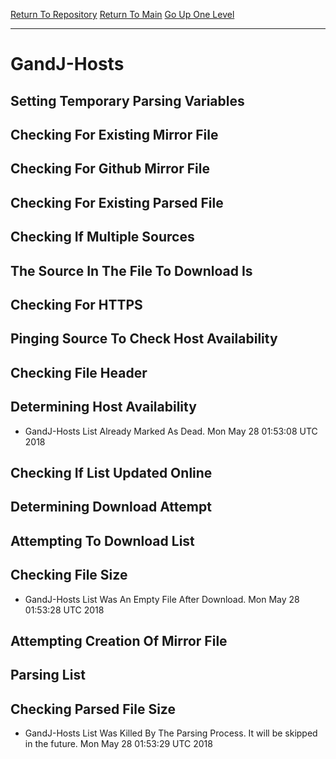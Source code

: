 [Return To Repository](https://github.com/deathbybandaid/piholeparser/)
[Return To Main](https://github.com/deathbybandaid/piholeparser/blob/master/RecentRunLogs/Mainlog.md)
[Go Up One Level](https://github.com/deathbybandaid/piholeparser/blob/master/RecentRunLogs/TopLevelScripts/30-Processing-External-Blacklists.md)
____________________________________
# GandJ-Hosts
## Setting Temporary Parsing Variables
## Checking For Existing Mirror File
## Checking For Github Mirror File
## Checking For Existing Parsed File
## Checking If Multiple Sources
## The Source In The File To Download Is
## Checking For HTTPS
## Pinging Source To Check Host Availability
## Checking File Header
## Determining Host Availability
* GandJ-Hosts List Already Marked As Dead. Mon May 28 01:53:08 UTC 2018
## Checking If List Updated Online
## Determining Download Attempt
## Attempting To Download List
## Checking File Size
* GandJ-Hosts List Was An Empty File After Download. Mon May 28 01:53:28 UTC 2018
## Attempting Creation Of Mirror File
## Parsing List
## Checking Parsed File Size
* GandJ-Hosts List Was Killed By The Parsing Process. It will be skipped in the future. Mon May 28 01:53:29 UTC 2018
